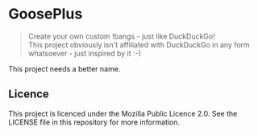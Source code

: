 # GoosePlus

> Create your own custom !bangs - just like DuckDuckGo!  
> This project obviously isn't affiliated with DuckDuckGo in any form whatsoever - just inspired by it :-)

This project needs a better name.

## Licence
This project is licenced under the Mozilla Public Licence 2.0. See the LICENSE file in this repository for more information. 